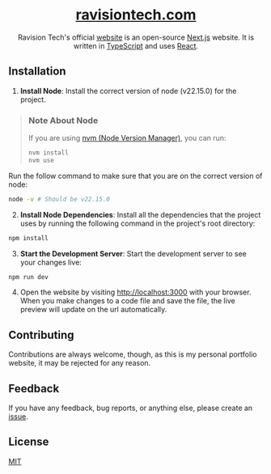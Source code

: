 <p align="center">
  
</p>

<div align="center">

# [ravisiontech.com](https://ravisiontech.com)

Ravision Tech's official [website](https://dylanravel.com) is an open-source [Next.js](https://nextjs.org/) website. It is written in [TypeScript](https://www.typescriptlang.org) and
uses [React](https://reactjs.org/).

</div>

## Installation

1. **Install Node**: Install the correct version of node (v22.15.0) for the project.

> ### Note About Node
>
> If you are using [nvm (Node Version Manager)](https://github.com/nvm-sh/nvm), you can run:
>
> ```sh
> nvm install
> nvm use
> ```

Run the follow command to make sure that you are on the correct version of node:

```sh
node -v # Should be v22.15.0
```

2. **Install Node Dependencies**: Install all the dependencies that the project uses by running the following command in the project's root directory:

```sh
npm install
```

3. **Start the Development Server**: Start the development server to see your changes live:

```sh
npm run dev
```

4. Open the website by visiting <http://localhost:3000> with your browser. When you make changes to a code file and save the file, the live preview will update on the url automatically.

## Contributing

Contributions are always welcome, though, as this is my personal portfolio website, it may be rejected for any reason.

## Feedback

If you have any feedback, bug reports, or anything else, please create an [issue](https://github.com/ravision-tech/ravisiontech.com/issues).

## License

[MIT](https://choosealicense.com/licenses/mit/)
